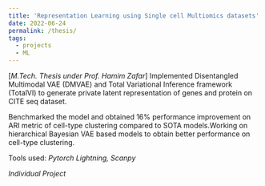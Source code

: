 ```yaml
---
title: 'Representation Learning using Single cell Multiomics datasets'
date: 2022-06-24
permalink: /thesis/
tags:
  - projects
  - ML
---
```


[*M.Tech. Thesis under Prof. Hamim Zafar*] Implemented Disentangled Multimodal VAE (DMVAE) and Total Variational Inference framework (TotalVI) to generate private latent representation of genes and protein on CITE seq dataset.

Benchmarked the model and obtained 16% performance improvement on ARI metric of cell-type clustering compared to SOTA models.Working on hierarchical Bayesian VAE based models to obtain better performance on cell-type clustering.

Tools used: *Pytorch Lightning, Scanpy*

*Individual Project*  
